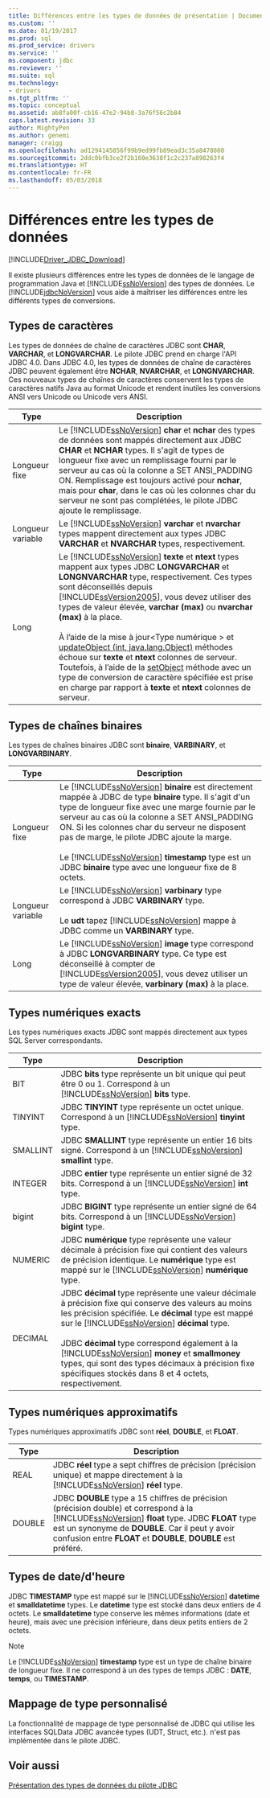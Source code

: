 ```yaml
---
title: Différences entre les types de données de présentation | Documents Microsoft
ms.custom: ''
ms.date: 01/19/2017
ms.prod: sql
ms.prod_service: drivers
ms.service: ''
ms.component: jdbc
ms.reviewer: ''
ms.suite: sql
ms.technology:
- drivers
ms.tgt_pltfrm: ''
ms.topic: conceptual
ms.assetid: ab8fa00f-cb16-47e2-94b8-3a76f56c2b84
caps.latest.revision: 33
author: MightyPen
ms.author: genemi
manager: craigg
ms.openlocfilehash: ad1294145856f99b9ed99fb89ead3c35a8478080
ms.sourcegitcommit: 2ddc0bfb3ce2f2b160e3638f1c2c237a898263f4
ms.translationtype: HT
ms.contentlocale: fr-FR
ms.lasthandoff: 05/03/2018
---
```

# <a name="understanding-data-type-differences"></a>Différences entre les types de données
[!INCLUDE[Driver_JDBC_Download](../../includes/driver_jdbc_download.md)]

  Il existe plusieurs différences entre les types de données de le langage de programmation Java et [!INCLUDE[ssNoVersion](../../includes/ssnoversion_md.md)] des types de données. Le [!INCLUDE[jdbcNoVersion](../../includes/jdbcnoversion_md.md)] vous aide à maîtriser les différences entre les différents types de conversions.  
  
## <a name="character-types"></a>Types de caractères  
 Les types de données de chaîne de caractères JDBC sont **CHAR**, **VARCHAR**, et **LONGVARCHAR**. Le pilote JDBC prend en charge l'API JDBC 4.0. Dans JDBC 4.0, les types de données de chaîne de caractères JDBC peuvent également être **NCHAR**, **NVARCHAR**, et **LONGNVARCHAR**. Ces nouveaux types de chaînes de caractères conservent les types de caractères natifs Java au format Unicode et rendent inutiles les conversions ANSI vers Unicode ou Unicode vers ANSI.  
  
|Type| Description|  
|----------|-----------------|  
|Longueur fixe|Le [!INCLUDE[ssNoVersion](../../includes/ssnoversion_md.md)] **char** et **nchar** des types de données sont mappés directement aux JDBC **CHAR** et **NCHAR** types. Il s'agit de types de longueur fixe avec un remplissage fourni par le serveur au cas où la colonne a SET ANSI_PADDING ON. Remplissage est toujours activé pour **nchar**, mais pour **char**, dans le cas où les colonnes char du serveur ne sont pas complétées, le pilote JDBC ajoute le remplissage.|  
|Longueur variable|Le [!INCLUDE[ssNoVersion](../../includes/ssnoversion_md.md)] **varchar** et **nvarchar** types mappent directement aux types JDBC **VARCHAR** et **NVARCHAR** types, respectivement.|  
|Long|Le [!INCLUDE[ssNoVersion](../../includes/ssnoversion_md.md)] **texte** et **ntext** types mappent aux types JDBC **LONGVARCHAR** et **LONGNVARCHAR** type, respectivement. Ces types sont déconseillés depuis [!INCLUDE[ssVersion2005](../../includes/ssversion2005_md.md)], vous devez utiliser des types de valeur élevée, **varchar (max)** ou **nvarchar (max)** à la place.<br /><br /> À l’aide de la mise à jour\<Type numérique > et [updateObject (int, java.lang.Object)](../../connect/jdbc/reference/updateobject-method-int-java-lang-object.md) méthodes échoue sur **texte** et **ntext** colonnes de serveur. Toutefois, à l’aide de la [setObject](../../connect/jdbc/reference/setobject-method-sqlserverpreparedstatement.md) méthode avec un type de conversion de caractère spécifiée est prise en charge par rapport à **texte** et **ntext** colonnes de serveur.|  
  
## <a name="binary-string-types"></a>Types de chaînes binaires  
 Les types de chaînes binaires JDBC sont **binaire**, **VARBINARY**, et **LONGVARBINARY**.  
  
|Type| Description|  
|----------|-----------------|  
|Longueur fixe|Le [!INCLUDE[ssNoVersion](../../includes/ssnoversion_md.md)] **binaire** est directement mappée à JDBC de type **binaire** type. Il s'agit d'un type de longueur fixe avec une marge fournie par le serveur au cas où la colonne a SET ANSI_PADDING ON. Si les colonnes char du serveur ne disposent pas de marge, le pilote JDBC ajoute la marge.<br /><br /> Le [!INCLUDE[ssNoVersion](../../includes/ssnoversion_md.md)] **timestamp** type est un JDBC **binaire** type avec une longueur fixe de 8 octets.|  
|Longueur variable|Le [!INCLUDE[ssNoVersion](../../includes/ssnoversion_md.md)] **varbinary** type correspond à JDBC **VARBINARY** type.<br /><br /> Le **udt** tapez [!INCLUDE[ssNoVersion](../../includes/ssnoversion_md.md)] mappe à JDBC comme un **VARBINARY** type.|  
|Long|Le [!INCLUDE[ssNoVersion](../../includes/ssnoversion_md.md)] **image** type correspond à JDBC **LONGVARBINARY** type. Ce type est déconseillé à compter de [!INCLUDE[ssVersion2005](../../includes/ssversion2005_md.md)], vous devez utiliser un type de valeur élevée, **varbinary (max)** à la place.|  
  
## <a name="exact-numeric-types"></a>Types numériques exacts  
 Les types numériques exacts JDBC sont mappés directement aux types SQL Server correspondants.  
  
|Type| Description|  
|----------|-----------------|  
|BIT|JDBC **bits** type représente un bit unique qui peut être 0 ou 1. Correspond à un [!INCLUDE[ssNoVersion](../../includes/ssnoversion_md.md)] **bits** type.|  
|TINYINT|JDBC **TINYINT** type représente un octet unique. Correspond à un [!INCLUDE[ssNoVersion](../../includes/ssnoversion_md.md)] **tinyint** type.|  
|SMALLINT|JDBC **SMALLINT** type représente un entier 16 bits signé. Correspond à un [!INCLUDE[ssNoVersion](../../includes/ssnoversion_md.md)] **smallint** type.|  
|INTEGER|JDBC **entier** type représente un entier signé de 32 bits. Correspond à un [!INCLUDE[ssNoVersion](../../includes/ssnoversion_md.md)] **int** type.|  
|bigint|JDBC **BIGINT** type représente un entier signé de 64 bits. Correspond à un [!INCLUDE[ssNoVersion](../../includes/ssnoversion_md.md)] **bigint** type.|  
|NUMERIC|JDBC **numérique** type représente une valeur décimale à précision fixe qui contient des valeurs de précision identique. Le **numérique** type est mappé sur le [!INCLUDE[ssNoVersion](../../includes/ssnoversion_md.md)] **numérique** type.|  
|DECIMAL|JDBC **décimal** type représente une valeur décimale à précision fixe qui conserve des valeurs au moins les précision spécifiée. Le **décimal** type est mappé sur le [!INCLUDE[ssNoVersion](../../includes/ssnoversion_md.md)] **décimal** type.<br /><br /> JDBC **décimal** type correspond également à la [!INCLUDE[ssNoVersion](../../includes/ssnoversion_md.md)] **money** et **smallmoney** types, qui sont des types décimaux à précision fixe spécifiques stockés dans 8 et 4 octets, respectivement.|  
  
## <a name="approximate-numeric-types"></a>Types numériques approximatifs  
 Types numériques approximatifs JDBC sont **réel**, **DOUBLE**, et **FLOAT**.  
  
|Type| Description|  
|----------|-----------------|  
|REAL|JDBC **réel** type a sept chiffres de précision (précision unique) et mappe directement à la [!INCLUDE[ssNoVersion](../../includes/ssnoversion_md.md)] **réel** type.|  
|DOUBLE|JDBC **DOUBLE** type a 15 chiffres de précision (précision double) et correspond à la [!INCLUDE[ssNoVersion](../../includes/ssnoversion_md.md)] **float** type. JDBC **FLOAT** type est un synonyme de **DOUBLE**. Car il peut y avoir confusion entre **FLOAT** et **DOUBLE**, **DOUBLE** est préféré.|  
  
## <a name="datetime-types"></a>Types de date/d'heure  
 JDBC **TIMESTAMP** type est mappé sur le [!INCLUDE[ssNoVersion](../../includes/ssnoversion_md.md)] **datetime** et **smalldatetime** types. Le **datetime** type est stocké dans deux entiers de 4 octets. Le **smalldatetime** type conserve les mêmes informations (date et heure), mais avec une précision inférieure, dans deux petits entiers de 2 octets.  
  
> [!NOTE]  
>  Le [!INCLUDE[ssNoVersion](../../includes/ssnoversion_md.md)] **timestamp** type est un type de chaîne binaire de longueur fixe. Il ne correspond à un des types de temps JDBC : **DATE**, **temps**, ou **TIMESTAMP**.  
  
## <a name="custom-type-mapping"></a>Mappage de type personnalisé  
 La fonctionnalité de mappage de type personnalisé de JDBC qui utilise les interfaces SQLData JDBC avancée types (UDT, Struct, etc.). n'est pas implémentée dans le pilote JDBC.  
  
## <a name="see-also"></a>Voir aussi  
 [Présentation des types de données du pilote JDBC](../../connect/jdbc/understanding-the-jdbc-driver-data-types.md)  
  
  
